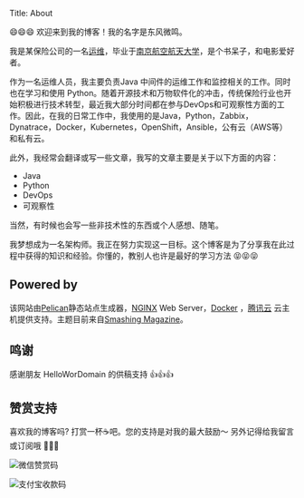 Title: About

:smile::smile::smile: 欢迎来到我的博客！我的名字是东风微鸣。

我是某保险公司的一名[运维](https://github.com/east4ming)，毕业于[南京航空航天大学](http://www.nuaa.edu.cn/)，是个书呆子，和电影爱好者。

作为一名运维人员，我主要负责Java 中间件的运维工作和监控相关的工作。同时也在学习和使用 Python。随着开源技术和万物软件化的冲击，传统保险行业也开始积极进行技术转型，最近我大部分时间都在参与DevOps和可观察性方面的工作。因此，在我的日常工作中，我使用的是Java，Python，Zabbix，Dynatrace，Docker，Kubernetes，OpenShift，Ansible，公有云（AWS等）和私有云。

此外，我经常会翻译或写一些文章，我写的文章主要是关于以下方面的内容：

- Java
- Python
- DevOps 
- 可观察性

当然，有时候也会写一些非技术性的东西或个人感想、随笔。

我梦想成为一名架构师。我正在努力实现这一目标。这个博客是为了分享我在此过程中获得的知识和经验。你懂的，教别人也许是最好的学习方法 :stuck_out_tongue_closed_eyes::stuck_out_tongue_closed_eyes::stuck_out_tongue_closed_eyes:

## Powered by

该网站由[Pelican](http://docs.getpelican.com/)静态站点生成器，[NGINX](https://www.nginx.org/) Web Server，[Docker](https://www.docker.com) ，[腾讯云](https://cloud.tencent.com/) 云主机提供支持。主题目前来自[Smashing Magazine](http://coding.smashingmagazine.com/2009/08/04/designing-a-html-5-layout-from-scratch/)。

## 鸣谢

感谢朋友 HelloWorDomain 的供稿支持 :+1::+1::+1:

## 赞赏支持

喜欢我的博客吗? 打赏一杯:coffee:吧。您的支持是对我的最大鼓励～ 另外记得给我留言或订阅哦 :tada::tada::tada:

![微信赞赏码]({static}/images/wechat_paycode.png)

![支付宝收款码]({static}/images/alipay_paycode.png)
